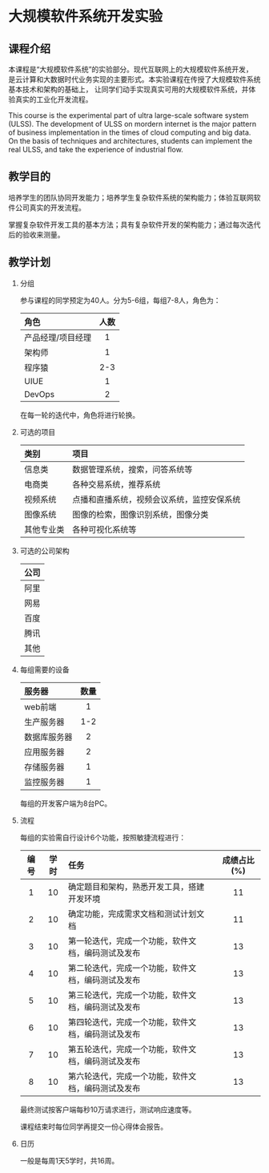 ﻿<!--
GNU 2018 (c), Xin YUAN
-->

# 大规模软件系统开发实验

## 课程介绍

本课程是“大规模软件系统”的实验部分。现代互联网上的大规模软件系统开发，
是云计算和大数据时代业务实现的主要形式。本实验课程在传授了大规模软件系统基本技术和架构的基础上，
让同学们动手实现真实可用的大规模软件系统，并体验真实的工业化开发流程。

This course is the experimental part of ultra large-scale software system (ULSS).
The development of ULSS on mordern internet is the major pattern of business implementation
in the times of cloud computing and big data. On the basis of techniques and architectures,
students can implement the real ULSS, and take the experience of industrial flow.

## 教学目的

培养学生的团队协同开发能力；培养学生复杂软件系统的架构能力；体验互联网软件公司真实的开发流程。

掌握复杂软件开发工具的基本方法；具有复杂软件开发的架构能力；通过每次迭代后的验收来测量。

## 教学计划

1. 分组

	参与课程的同学预定为40人。分为5-6组，每组7-8人，角色为：

	|      角色       |  人数   |
	|:----------------|:-------:|
	| 产品经理/项目经理 |   1    |
	| 架构师           |   1    |
	| 程序猿           |   2-3  |
	| UIUE            |   1    |
	| DevOps          |   2    |

	在每一轮的迭代中，角色将进行轮换。

1. 可选的项目

	| 类别       |  项目                    |
	|:-----------|:------------------------|
	| 信息类      | 数据管理系统，搜索，问答系统等           |
	| 电商类      | 各种交易系统，推荐系统                   |
	| 视频系统    | 点播和直播系统，视频会议系统，监控安保系统 |
	| 图像系统    | 图像的检索，图像识别系统，图像分类        |
	| 其他专业类  | 各种可视化系统等                        |

1. 可选的公司架构

	| 公司 |
	|:----:|
	| 阿里  |
	| 网易  |
	| 百度  |
	| 腾讯  |
	| 其他  |

1. 每组需要的设备

	| 服务器       |  数量   |
	|:------------|:-------:|
	| web前端     |   1    |
	| 生产服务器   |  1-2   |
	| 数据库服务器 |  2     |
	| 应用服务器   |  2     |
	| 存储服务器   |  1     |
	| 监控服务器   |  1     |

	每组的开发客户端为8台PC。

1. 流程

	每组的实验需自行设计6个功能，按照敏捷流程进行：

	| 编号  | 学时 |  任务                                         |  成绩占比(%) |
	|:----:|:----:|:----------------------------------------------|:----------:|
	|  1   |  10  | 确定题目和架构，熟悉开发工具，搭建开发环境        |   11       |
	|  2   |  10  | 确定功能，完成需求文档和测试计划文档              |   11       |
	|  3   |  10  | 第一轮迭代，完成一个功能，软件文档，编码测试及发布 |   13       |
	|  4   |  10  | 第二轮迭代，完成一个功能，软件文档，编码测试及发布 |   13       |
	|  5   |  10  | 第三轮迭代，完成一个功能，软件文档，编码测试及发布 |   13       |
	|  6   |  10  | 第四轮迭代，完成一个功能，软件文档，编码测试及发布 |   13       |
	|  7   |  10  | 第五轮迭代，完成一个功能，软件文档，编码测试及发布 |   13       |
	|  8   |  10  | 第六轮迭代，完成一个功能，软件文档，编码测试及发布 |   13       |

	最终测试按客户端每秒10万请求进行，测试响应速度等。

	课程结束时每位同学再提交一份心得体会报告。

1. 日历

	一般是每周1天5学时，共16周。
